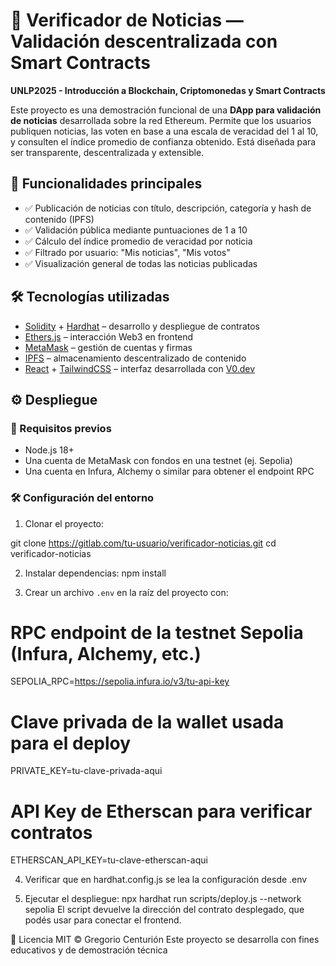# 📰 Verificador de Noticias — Validación descentralizada con Smart Contracts  
**UNLP2025 - Introducción a Blockchain, Criptomonedas y Smart Contracts**

Este proyecto es una demostración funcional de una **DApp para validación de noticias** desarrollada sobre la red Ethereum. Permite que los usuarios publiquen noticias, las voten en base a una escala de veracidad del 1 al 10, y consulten el índice promedio de confianza obtenido. Está diseñada para ser transparente, descentralizada y extensible.

## 🚀 Funcionalidades principales

- ✅ Publicación de noticias con título, descripción, categoría y hash de contenido (IPFS)
- ✅ Validación pública mediante puntuaciones de 1 a 10
- ✅ Cálculo del índice promedio de veracidad por noticia
- ✅ Filtrado por usuario: "Mis noticias", "Mis votos"
- ✅ Visualización general de todas las noticias publicadas

## 🛠️ Tecnologías utilizadas

- [Solidity](https://docs.soliditylang.org/) + [Hardhat](https://hardhat.org/) – desarrollo y despliegue de contratos
- [Ethers.js](https://docs.ethers.org/) – interacción Web3 en frontend
- [MetaMask](https://metamask.io/) – gestión de cuentas y firmas
- [IPFS](https://ipfs.tech/) – almacenamiento descentralizado de contenido
- [React](https://react.dev/) + [TailwindCSS](https://tailwindcss.com/) – interfaz desarrollada con [V0.dev](https://v0.dev/)

## ⚙️ Despliegue

### 🔧 Requisitos previos

- Node.js 18+
- Una cuenta de MetaMask con fondos en una testnet (ej. Sepolia)
- Una cuenta en Infura, Alchemy o similar para obtener el endpoint RPC
### 🛠️ Configuración del entorno

1. Clonar el proyecto:

git clone https://gitlab.com/tu-usuario/verificador-noticias.git
cd verificador-noticias

2. Instalar dependencias:
npm install

3. Crear un archivo `.env` en la raíz del proyecto con:

# RPC endpoint de la testnet Sepolia (Infura, Alchemy, etc.)
SEPOLIA_RPC=https://sepolia.infura.io/v3/tu-api-key
# Clave privada de la wallet usada para el deploy
PRIVATE_KEY=tu-clave-privada-aqui
# API Key de Etherscan para verificar contratos
ETHERSCAN_API_KEY=tu-clave-etherscan-aqui

4. Verificar que en hardhat.config.js se lea la configuración desde .env

5. Ejecutar el despliegue:
npx hardhat run scripts/deploy.js --network sepolia
El script devuelve la dirección del contrato desplegado, que podés usar para conectar el frontend.

📝 Licencia
MIT © Gregorio Centurión
Este proyecto se desarrolla con fines educativos y de demostración técnica